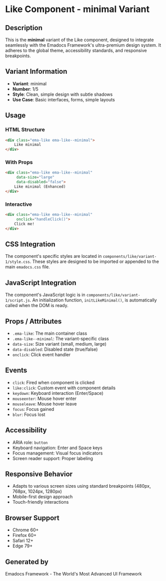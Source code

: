 # Like Component - minimal Variant

## Description
This is the **minimal** variant of the Like component, designed to integrate seamlessly with the Emadocs Framework's ultra-premium design system. It adheres to the global theme, accessibility standards, and responsive breakpoints.

## Variant Information
- **Variant**: minimal
- **Number**: 1/5
- **Style**: Clean, simple design with subtle shadows
- **Use Case**: Basic interfaces, forms, simple layouts

## Usage

### HTML Structure
```html
<div class="ema-like ema-like--minimal">
    Like minimal
</div>
```

### With Props
```html
<div class="ema-like ema-like--minimal" 
     data-size="large" 
     data-disabled="false">
    Like minimal (Enhanced)
</div>
```

### Interactive
```html
<div class="ema-like ema-like--minimal" 
     onclick="handleClick()">
    Click me!
</div>
```

## CSS Integration
The component's specific styles are located in `components/like/variant-1/style.css`. These styles are designed to be imported or appended to the main `emadocs.css` file.

## JavaScript Integration
The component's JavaScript logic is in `components/like/variant-1/script.js`. An initialization function, `initLikeMinimal()`, is automatically called when the DOM is ready.

## Props / Attributes
- `.ema-like`: The main container class
- `.ema-like--minimal`: The variant-specific class
- `data-size`: Size variant (small, medium, large)
- `data-disabled`: Disabled state (true/false)
- `onclick`: Click event handler

## Events
- `click`: Fired when component is clicked
- `like:click`: Custom event with component details
- `keydown`: Keyboard interaction (Enter/Space)
- `mouseenter`: Mouse hover enter
- `mouseleave`: Mouse hover leave
- `focus`: Focus gained
- `blur`: Focus lost

## Accessibility
- ARIA role: `button`
- Keyboard navigation: Enter and Space keys
- Focus management: Visual focus indicators
- Screen reader support: Proper labeling

## Responsive Behavior
- Adapts to various screen sizes using standard breakpoints (480px, 768px, 1024px, 1280px)
- Mobile-first design approach
- Touch-friendly interactions

## Browser Support
- Chrome 60+
- Firefox 60+
- Safari 12+
- Edge 79+

## Generated by
Emadocs Framework - The World's Most Advanced UI Framework
